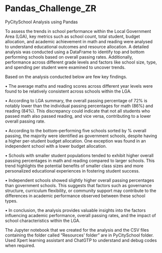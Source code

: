 # Pandas_Challenge_ZR

PyCitySchool Analysis using Pandas

To assess the trends in school performance within the Local Government Area (LGA), key metrics such as school count, total student, budget allocation, and academic achievement in math and reading were analysed to understand educational outcomes and resource allocation. A detailed analysis was conducted using a DataFrame to identify top and bottom performing schools based on overall passing rates. Additionally, performance across different grade levels and factors like school size, type, and spending per student were examined to uncover trends.

Based on the analysis conducted below are few key findings.

•	The average maths and reading scores across different year levels were found to be relatively consistent across schools within the LGA. 

•	According to LGA summary, the overall passing percentage of 72% is notably lower than the individual passing percentages for math (86%) and reading (84%). This discrepancy could indicate that not all students who passed math also passed reading, and vice versa, contributing to a lower overall passing rate.

•	According to the bottom-performing five schools sorted by % overall passing, the majority were identified as government schools, despite having a higher per-student budget allocation. One exception was found in an independent school with a lower budget allocation.

•	Schools with smaller student populations tended to exhibit higher overall passing percentages in math and reading compared to larger schools. This trend highlights the potential benefits of smaller class sizes and more personalized educational experiences in fostering student success.

•	Independent schools showed slightly higher overall passing percentages than government schools. This suggests that factors such as governance structure, curriculum flexibility, or community support may contribute to the differences in academic performance observed between these school types.

•	In conclusion, the analysis provides valuable insights into the factors influencing academic performance, overall passing rates, and the impact of school characteristics within the LGA. 

The Jupyter notebook that we created for the analysis and the CSV files containing the folder called “Resources' folder” are in  PyCitySchool folder. Used Xpert learning assistant and ChatGTP to understand and debug codes when required. 

